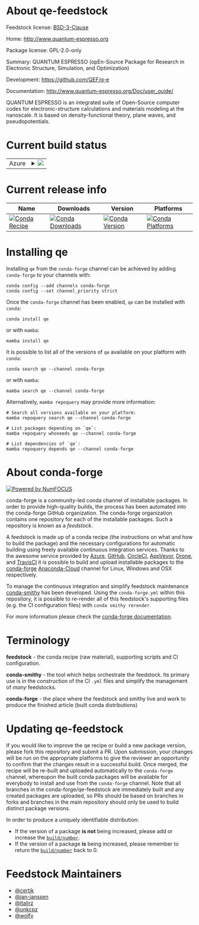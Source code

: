 About qe-feedstock
==================

Feedstock license: [BSD-3-Clause](https://github.com/conda-forge/qe-feedstock/blob/main/LICENSE.txt)

Home: http://www.quantum-espresso.org

Package license: GPL-2.0-only

Summary: QUANTUM ESPRESSO (opEn-Source Package for Research in Electronic Structure, Simulation, and Optimization)

Development: https://github.com/QEF/q-e

Documentation: http://www.quantum-espresso.org/Doc/user_guide/

QUANTUM ESPRESSO is an integrated suite of Open-Source computer
codes for electronic-structure calculations and materials modeling
at the nanoscale. It is based on density-functional theory, plane
waves, and pseudopotentials.


Current build status
====================


<table>
    
  <tr>
    <td>Azure</td>
    <td>
      <details>
        <summary>
          <a href="https://dev.azure.com/conda-forge/feedstock-builds/_build/latest?definitionId=9414&branchName=main">
            <img src="https://dev.azure.com/conda-forge/feedstock-builds/_apis/build/status/qe-feedstock?branchName=main">
          </a>
        </summary>
        <table>
          <thead><tr><th>Variant</th><th>Status</th></tr></thead>
          <tbody><tr>
              <td>linux_64</td>
              <td>
                <a href="https://dev.azure.com/conda-forge/feedstock-builds/_build/latest?definitionId=9414&branchName=main">
                  <img src="https://dev.azure.com/conda-forge/feedstock-builds/_apis/build/status/qe-feedstock?branchName=main&jobName=linux&configuration=linux%20linux_64_" alt="variant">
                </a>
              </td>
            </tr><tr>
              <td>linux_aarch64</td>
              <td>
                <a href="https://dev.azure.com/conda-forge/feedstock-builds/_build/latest?definitionId=9414&branchName=main">
                  <img src="https://dev.azure.com/conda-forge/feedstock-builds/_apis/build/status/qe-feedstock?branchName=main&jobName=linux&configuration=linux%20linux_aarch64_" alt="variant">
                </a>
              </td>
            </tr><tr>
              <td>osx_64</td>
              <td>
                <a href="https://dev.azure.com/conda-forge/feedstock-builds/_build/latest?definitionId=9414&branchName=main">
                  <img src="https://dev.azure.com/conda-forge/feedstock-builds/_apis/build/status/qe-feedstock?branchName=main&jobName=osx&configuration=osx%20osx_64_" alt="variant">
                </a>
              </td>
            </tr>
          </tbody>
        </table>
      </details>
    </td>
  </tr>
</table>

Current release info
====================

| Name | Downloads | Version | Platforms |
| --- | --- | --- | --- |
| [![Conda Recipe](https://img.shields.io/badge/recipe-qe-green.svg)](https://anaconda.org/conda-forge/qe) | [![Conda Downloads](https://img.shields.io/conda/dn/conda-forge/qe.svg)](https://anaconda.org/conda-forge/qe) | [![Conda Version](https://img.shields.io/conda/vn/conda-forge/qe.svg)](https://anaconda.org/conda-forge/qe) | [![Conda Platforms](https://img.shields.io/conda/pn/conda-forge/qe.svg)](https://anaconda.org/conda-forge/qe) |

Installing qe
=============

Installing `qe` from the `conda-forge` channel can be achieved by adding `conda-forge` to your channels with:

```
conda config --add channels conda-forge
conda config --set channel_priority strict
```

Once the `conda-forge` channel has been enabled, `qe` can be installed with `conda`:

```
conda install qe
```

or with `mamba`:

```
mamba install qe
```

It is possible to list all of the versions of `qe` available on your platform with `conda`:

```
conda search qe --channel conda-forge
```

or with `mamba`:

```
mamba search qe --channel conda-forge
```

Alternatively, `mamba repoquery` may provide more information:

```
# Search all versions available on your platform:
mamba repoquery search qe --channel conda-forge

# List packages depending on `qe`:
mamba repoquery whoneeds qe --channel conda-forge

# List dependencies of `qe`:
mamba repoquery depends qe --channel conda-forge
```


About conda-forge
=================

[![Powered by
NumFOCUS](https://img.shields.io/badge/powered%20by-NumFOCUS-orange.svg?style=flat&colorA=E1523D&colorB=007D8A)](https://numfocus.org)

conda-forge is a community-led conda channel of installable packages.
In order to provide high-quality builds, the process has been automated into the
conda-forge GitHub organization. The conda-forge organization contains one repository
for each of the installable packages. Such a repository is known as a *feedstock*.

A feedstock is made up of a conda recipe (the instructions on what and how to build
the package) and the necessary configurations for automatic building using freely
available continuous integration services. Thanks to the awesome service provided by
[Azure](https://azure.microsoft.com/en-us/services/devops/), [GitHub](https://github.com/),
[CircleCI](https://circleci.com/), [AppVeyor](https://www.appveyor.com/),
[Drone](https://cloud.drone.io/welcome), and [TravisCI](https://travis-ci.com/)
it is possible to build and upload installable packages to the
[conda-forge](https://anaconda.org/conda-forge) [Anaconda-Cloud](https://anaconda.org/)
channel for Linux, Windows and OSX respectively.

To manage the continuous integration and simplify feedstock maintenance
[conda-smithy](https://github.com/conda-forge/conda-smithy) has been developed.
Using the ``conda-forge.yml`` within this repository, it is possible to re-render all of
this feedstock's supporting files (e.g. the CI configuration files) with ``conda smithy rerender``.

For more information please check the [conda-forge documentation](https://conda-forge.org/docs/).

Terminology
===========

**feedstock** - the conda recipe (raw material), supporting scripts and CI configuration.

**conda-smithy** - the tool which helps orchestrate the feedstock.
                   Its primary use is in the construction of the CI ``.yml`` files
                   and simplify the management of *many* feedstocks.

**conda-forge** - the place where the feedstock and smithy live and work to
                  produce the finished article (built conda distributions)


Updating qe-feedstock
=====================

If you would like to improve the qe recipe or build a new
package version, please fork this repository and submit a PR. Upon submission,
your changes will be run on the appropriate platforms to give the reviewer an
opportunity to confirm that the changes result in a successful build. Once
merged, the recipe will be re-built and uploaded automatically to the
`conda-forge` channel, whereupon the built conda packages will be available for
everybody to install and use from the `conda-forge` channel.
Note that all branches in the conda-forge/qe-feedstock are
immediately built and any created packages are uploaded, so PRs should be based
on branches in forks and branches in the main repository should only be used to
build distinct package versions.

In order to produce a uniquely identifiable distribution:
 * If the version of a package **is not** being increased, please add or increase
   the [``build/number``](https://docs.conda.io/projects/conda-build/en/latest/resources/define-metadata.html#build-number-and-string).
 * If the version of a package **is** being increased, please remember to return
   the [``build/number``](https://docs.conda.io/projects/conda-build/en/latest/resources/define-metadata.html#build-number-and-string)
   back to 0.

Feedstock Maintainers
=====================

* [@certik](https://github.com/certik/)
* [@jan-janssen](https://github.com/jan-janssen/)
* [@ltalirz](https://github.com/ltalirz/)
* [@unkcpz](https://github.com/unkcpz/)
* [@wolfv](https://github.com/wolfv/)

